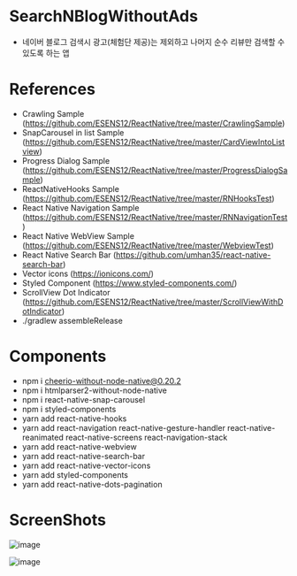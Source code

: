 # SearchNBlogWithoutAds
 - 네이버 블로그 검색시 광고(체험단 제공)는 제외하고 나머지 순수 리뷰만 검색할 수 있도록 하는 앱


# References
- Crawling Sample (https://github.com/ESENS12/ReactNative/tree/master/CrawlingSample)
- SnapCarousel in list Sample (https://github.com/ESENS12/ReactNative/tree/master/CardViewIntoListview)
- Progress Dialog Sample (https://github.com/ESENS12/ReactNative/tree/master/ProgressDialogSample)
- ReactNativeHooks Sample (https://github.com/ESENS12/ReactNative/tree/master/RNHooksTest)
- React Native Navigation Sample (https://github.com/ESENS12/ReactNative/tree/master/RNNavigationTest)
- React Native WebView Sample (https://github.com/ESENS12/ReactNative/tree/master/WebviewTest)
- React Native Search Bar (https://github.com/umhan35/react-native-search-bar)
- Vector icons (https://ionicons.com/)
- Styled Component (https://www.styled-components.com/)
- ScrollView Dot Indicator (https://github.com/ESENS12/ReactNative/tree/master/ScrollViewWithDotIndicator)
- ./gradlew assembleRelease


# Components
- npm i cheerio-without-node-native@0.20.2
- npm i htmlparser2-without-node-native
- npm i react-native-snap-carousel
- npm i styled-components
- yarn add react-native-hooks
- yarn add react-navigation react-native-gesture-handler react-native-reanimated react-native-screens react-navigation-stack
- yarn add react-native-webview
- yarn add react-native-search-bar
- yarn add react-native-vector-icons
- yarn add styled-components
- yarn add react-native-dots-pagination


# ScreenShots

![image](https://user-images.githubusercontent.com/20294219/75106295-3f788900-565e-11ea-9d53-d1487aa9ed9d.png)

![image](https://user-images.githubusercontent.com/20294219/75106300-6040de80-565e-11ea-9c96-19f6ed7c77a3.png)


